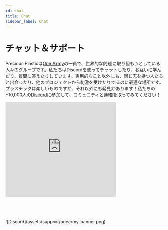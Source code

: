 ```yaml
---
id: chat 
title: Chat 
sidebar_label: Chat 
---
```

<style> 
:root { 
  --highlight: #e1e1e1; 
  --links: rgb(131, 206, 235); 
  --hover: rgb(131, 206, 235); 
} 
</style> 
# チャット＆サポート 
Precious Plasticは[One Army](https://onearmy.earth)の一員で、世界的な問題に取り組もうとしている人々のグループです。私たちはDiscordを使ってチャットしたり、お互いに学んだり、質問に答えたりしています。実用的なこと以外にも、同じ志を持つ人たちと出会ったり、他のプロジェクトから刺激を受けたりするのに最適な場所です。プラスチックは楽しいものですが、それ以外にも発見があります！私たちの+10,000人の[Discord](https://discordapp.com/invite/rnx7m4t)に参加して、コミュニティと連絡を取ってみてください！ 
<iframe src="https://discordapp.com/widget?id=586676777334865928&theme=dark" width="350" height="300" allowtransparency="true" frameborder="0"></iframe> 
<br> 
<br> 
<br> 
<br> 
<br> 
![Discord](assets/support/onearmy-banner.png) 
